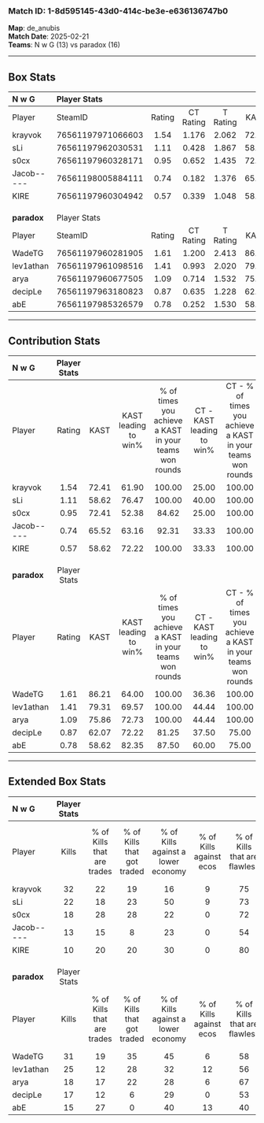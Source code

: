 ### Match ID: 1-8d595145-43d0-414c-be3e-e636136747b0  
**Map**: de_anubis  
**Match Date**: 2025-02-21  
**Teams**: N w G (13) vs paradox (16)  

---  

## Box Stats  

| **N w G**   | Player Stats      |        |           |          |       |       |       |         |        |      |     |
| :- | :- | :-: | :-: | :-: | :-: | :-: | :-: | :-: | :-: | :-: | :-: |
| Player      | SteamID           | Rating | CT Rating | T Rating | KAST  |  ADR  | Kills | Assists | Deaths | K/D  | HS% |
| krayvok     | 76561197971066603 |  1.54  |   1.176   |  2.062   | 72.41 | 104.3 |  32   |    8    |   20   | 1.60 | 43  |
| sLi         | 76561197962030531 |  1.11  |   0.428   |  1.867   | 58.62 | 90.5  |  22   |    8    |   19   | 1.16 | 27  |
| s0cx        | 76561197960328171 |  0.95  |   0.652   |  1.435   | 72.41 | 72.9  |  18   |    8    |   24   | 0.75 | 44  |
| Jacob-----  | 76561198005884111 |  0.74  |   0.182   |  1.376   | 65.52 | 61.6  |  13   |    7    |   22   | 0.59 | 30  |
| KIRE        | 76561197960304942 |  0.57  |   0.339   |  1.048   | 58.62 | 47.9  |  10   |    9    |   22   | 0.45 | 40  |
|             |                   |        |           |          |       |       |       |         |        |      |     |
|             |                   |        |           |          |       |       |       |         |        |      |     |
|             |                   |        |           |          |       |       |       |         |        |      |     |
| **paradox** | Player Stats      |        |           |          |       |       |       |         |        |      |     |
| Player      | SteamID           | Rating | CT Rating | T Rating | KAST  |  ADR  | Kills | Assists | Deaths | K/D  | HS% |
| WadeTG      | 76561197960281905 |  1.61  |   1.200   |  2.413   | 86.21 | 108.0 |  31   |    5    |   20   | 1.55 | 58  |
| lev1athan   | 76561197961098516 |  1.41  |   0.993   |  2.020   | 79.31 | 106.2 |  25   |   11    |   19   | 1.32 | 60  |
| arya        | 76561197960677505 |  1.09  |   0.714   |  1.532   | 75.86 | 76.6  |  18   |   11    |   19   | 0.95 | 44  |
| decipLe     | 76561197963180823 |  0.87  |   0.635   |  1.228   | 62.07 | 61.0  |  17   |    5    |   20   | 0.85 | 29  |
| abE         | 76561197985326579 |  0.78  |   0.252   |  1.530   | 58.62 | 51.2  |  15   |    2    |   18   | 0.83 | 66  |
---  

## Contribution Stats  

| **N w G**   | Player Stats |       |                      |                                                        |                           |                                                             |                          |                                                            |
| :- | :-: | :-: | :-: | :-: | :-: | :-: | :-: | :-: |
| Player      |    Rating    | KAST  | KAST leading to win% | % of times you achieve a KAST in your teams won rounds | CT - KAST leading to win% | CT - % of times you achieve a KAST in your teams won rounds | T - KAST leading to win% | T - % of times you achieve a KAST in your teams won rounds |
| krayvok     |     1.54     | 72.41 |        61.90         |                         100.00                         |           25.00           |                           100.00                            |          84.62           |                           100.00                           |
| sLi         |     1.11     | 58.62 |        76.47         |                         100.00                         |           40.00           |                           100.00                            |          91.67           |                           100.00                           |
| s0cx        |     0.95     | 72.41 |        52.38         |                         84.62                          |           25.00           |                           100.00                            |          69.23           |                           81.82                            |
| Jacob-----  |     0.74     | 65.52 |        63.16         |                         92.31                          |           33.33           |                           100.00                            |          76.92           |                           90.91                            |
| KIRE        |     0.57     | 58.62 |        72.22         |                         100.00                         |           33.33           |                           100.00                            |          91.67           |                           100.00                           |
|             |              |       |                      |                                                        |                           |                                                             |                          |                                                            |
|             |              |       |                      |                                                        |                           |                                                             |                          |                                                            |
|             |              |       |                      |                                                        |                           |                                                             |                          |                                                            |
| **paradox** | Player Stats |       |                      |                                                        |                           |                                                             |                          |                                                            |
| Player      |    Rating    | KAST  | KAST leading to win% | % of times you achieve a KAST in your teams won rounds | CT - KAST leading to win% | CT - % of times you achieve a KAST in your teams won rounds | T - KAST leading to win% | T - % of times you achieve a KAST in your teams won rounds |
| WadeTG      |     1.61     | 86.21 |        64.00         |                         100.00                         |           36.36           |                           100.00                            |          85.71           |                           100.00                           |
| lev1athan   |     1.41     | 79.31 |        69.57         |                         100.00                         |           44.44           |                           100.00                            |          85.71           |                           100.00                           |
| arya        |     1.09     | 75.86 |        72.73         |                         100.00                         |           44.44           |                           100.00                            |          92.31           |                           100.00                           |
| decipLe     |     0.87     | 62.07 |        72.22         |                         81.25                          |           37.50           |                            75.00                            |          100.00          |                           83.33                            |
| abE         |     0.78     | 58.62 |        82.35         |                         87.50                          |           60.00           |                            75.00                            |          91.67           |                           91.67                            |
---  

## Extended Box Stats  

| **N w G**   | Player Stats |                            |                            |                                    |                         |                              |                                 |        |                             |                                     |                          |                               |                            |
| :- | :-: | :-: | :-: | :-: | :-: | :-: | :-: | :-: | :-: | :-: | :-: | :-: | :-: |
| Player      |    Kills     | % of Kills that are trades | % of Kills that got traded | % of Kills against a lower economy | % of Kills against ecos | % of Kills that are flawless | % of Kills that are close duels | Deaths | % of Deaths that get traded | % of Deaths against a lower economy | % of Deaths against ecos | % of Deaths that are flawless | % of Deaths that are close |
| krayvok     |      32      |             22             |             19             |                 16                 |            9            |              75              |                3                |   20   |             25              |                 15                  |            0             |              50               |             5              |
| sLi         |      22      |             18             |             23             |                 50                 |            9            |              73              |                5                |   19   |             16              |                 16                  |            5             |              47               |             5              |
| s0cx        |      18      |             28             |             28             |                 22                 |            0            |              72              |               11                |   24   |             25              |                 17                  |            4             |              58               |             8              |
| Jacob-----  |      13      |             15             |             8              |                 23                 |            0            |              54              |               15                |   22   |             14              |                 14                  |            5             |              55               |             9              |
| KIRE        |      10      |             20             |             20             |                 30                 |            0            |              80              |               20                |   22   |             27              |                  9                  |            5             |              59               |             0              |
|             |              |                            |                            |                                    |                         |                              |                                 |        |                             |                                     |                          |                               |                            |
|             |              |                            |                            |                                    |                         |                              |                                 |        |                             |                                     |                          |                               |                            |
|             |              |                            |                            |                                    |                         |                              |                                 |        |                             |                                     |                          |                               |                            |
| **paradox** | Player Stats |                            |                            |                                    |                         |                              |                                 |        |                             |                                     |                          |                               |                            |
| Player      |    Kills     | % of Kills that are trades | % of Kills that got traded | % of Kills against a lower economy | % of Kills against ecos | % of Kills that are flawless | % of Kills that are close duels | Deaths | % of Deaths that get traded | % of Deaths against a lower economy | % of Deaths against ecos | % of Deaths that are flawless | % of Deaths that are close |
| WadeTG      |      31      |             19             |             35             |                 45                 |            6            |              58              |                3                |   20   |             30              |                 20                  |            10            |              85               |             5              |
| lev1athan   |      25      |             12             |             28             |                 32                 |           12            |              56              |                8                |   19   |             21              |                 16                  |            5             |              47               |             11             |
| arya        |      18      |             17             |             22             |                 28                 |            6            |              67              |               11                |   19   |              5              |                 16                  |            5             |              84               |             11             |
| decipLe     |      17      |             12             |             6              |                 29                 |            0            |              53              |                6                |   20   |             15              |                 20                  |            5             |              70               |             5              |
| abE         |      15      |             27             |             0              |                 40                 |           13            |              40              |                0                |   18   |             28              |                 22                  |            6             |              72               |             11             |
